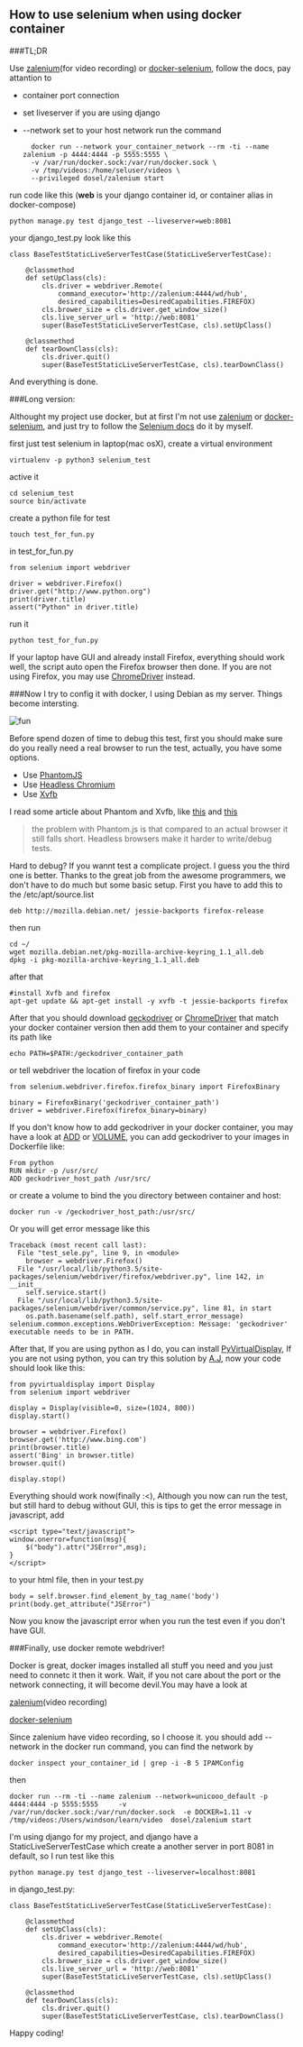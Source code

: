 ## How to use selenium when using docker container

###TL;DR

Use [zalenium](https://github.com/zalando/zalenium)(for video recording) or [docker-selenium](https://github.com/SeleniumHQ/docker-selenium), follow the docs, pay attantion to

- container port connection
- set liveserver if you are using django 
- --network set to your host network
run the command

        docker run --network your_container_network --rm -ti --name zalenium -p 4444:4444 -p 5555:5555 \
        -v /var/run/docker.sock:/var/run/docker.sock \
        -v /tmp/videos:/home/seluser/videos \
        --privileged dosel/zalenium start

run code like this (**web** is your django container id, or container alias in docker-compose)

	python manage.py test django_test --liveserver=web:8081

your django_test.py look like this

    class BaseTestStaticLiveServerTestCase(StaticLiveServerTestCase):

        @classmethod
        def setUpClass(cls):
            cls.driver = webdriver.Remote(
                command_executor='http://zalenium:4444/wd/hub',
                desired_capabilities=DesiredCapabilities.FIREFOX)
            cls.brower_size = cls.driver.get_window_size()
            cls.live_server_url = 'http://web:8081'
            super(BaseTestStaticLiveServerTestCase, cls).setUpClass()

        @classmethod
        def tearDownClass(cls):
            cls.driver.quit()
            super(BaseTestStaticLiveServerTestCase, cls).tearDownClass()
And everything is done.
    
###Long version: 

Althought my project use docker, but at first I'm not use [zalenium](https://github.com/zalando/zalenium) or [docker-selenium](https://github.com/SeleniumHQ/docker-selenium), and just try to follow the [Selenium docs](https://selenium-python.readthedocs.io/getting-started.html) do it by myself.

first just test selenium in laptop(mac osX), create a virtual environment

    virtualenv -p python3 selenium_test 
active it

    cd selenium_test
    source bin/activate
create a python file for test

    touch test_for_fun.py
in test\_for\_fun.py
    
    from selenium import webdriver
    
    driver = webdriver.Firefox()
    driver.get("http://www.python.org")
    print(driver.title)
    assert("Python" in driver.title)

run it

    python test_for_fun.py
    
If your laptop have GUI and already install Firefox, everything should work well, the script auto open the Firefox browser then done. If you are not using Firefox, you may use [ChromeDriver](https://sites.google.com/a/chromium.org/chromedriver/getting-started) instead. 

###Now I try to config it with docker, I using Debian as my server. Things become intersting.

![fun](https://raw.githubusercontent.com/Windsooon/blog/master/imgs/program_work.jpg)

Before spend dozen of time to debug this test, first you should make sure do you really need a real browser to run the test, actually, you have some options.

- Use [PhantomJS](http://phantomjs.org/) 
- Use [Headless Chromium](https://developers.google.com/web/updates/2017/04/headless-chrome) 
- Use [Xvfb](https://en.wikipedia.org/wiki/Xvfb)

I read some article about Phantom and Xvfb, like [this](https://news.ycombinator.com/item?id=8418071) and [this](https://watirmelon.blog/2015/12/08/real-vs-headless-browsers-for-automated-acceptance-tests/)

>the problem with Phantom.js is that compared to an actual browser it still falls short.
>Headless browsers make it harder to write/debug tests.

Hard to debug? If you wannt test a complicate project. I guess you the third one is better. Thanks to the great job from the awesome programmers, we don't have to do much but some basic setup. First you have to add this to the /etc/apt/source.list


    deb http://mozilla.debian.net/ jessie-backports firefox-release

then run 
    
    cd ~/ 
    wget mozilla.debian.net/pkg-mozilla-archive-keyring_1.1_all.deb 
    dpkg -i pkg-mozilla-archive-keyring_1.1_all.deb
after that 
    
    #install Xvfb and firefox
    apt-get update && apt-get install -y xvfb -t jessie-backports firefox

After that you should download [geckodriver](https://github.com/mozilla/geckodriver/releases) or [ChromeDriver](https://sites.google.com/a/chromium.org/chromedriver/downloads) that match your docker container version then add them to your container and specify its path like

    echo PATH=$PATH:/geckodriver_container_path
or tell webdriver the location of firefox in your code 

    from selenium.webdriver.firefox.firefox_binary import FirefoxBinary
    
    binary = FirefoxBinary('geckodriver_container_path')
    driver = webdriver.Firefox(firefox_binary=binary)
If you don't know how to add geckodriver in your docker container, you may have a look at [ADD](https://docs.docker.com/engine/reference/builder/#add) or [VOLUME](https://docs.docker.com/engine/reference/builder/#volume), you can add geckodriver to your images in Dockerfile like:

    From python
    RUN mkdir -p /usr/src/
    ADD geckodriver_host_path /usr/src/

or create a volume to bind the you directory between container and host:

    docker run -v /geckodriver_host_path:/usr/src/
   
Or you will get error message like this

    Traceback (most recent call last):
      File "test_sele.py", line 9, in <module>
        browser = webdriver.Firefox()
      File "/usr/local/lib/python3.5/site-packages/selenium/webdriver/firefox/webdriver.py", line 142, in __init__
        self.service.start()
      File "/usr/local/lib/python3.5/site-packages/selenium/webdriver/common/service.py", line 81, in start
        os.path.basename(self.path), self.start_error_message)
    selenium.common.exceptions.WebDriverException: Message: 'geckodriver' executable needs to be in PATH. 
    
After that, If you are using python as I do, you can install [PyVirtualDisplay](https://pypi.python.org/pypi/PyVirtualDisplay), If you are not using python, you can try this solution by [A.J](https://stackoverflow.com/questions/6183276/how-do-i-run-selenium-in-xvfb), now your code should look like this:
    
    from pyvirtualdisplay import Display
    from selenium import webdriver

    display = Display(visible=0, size=(1024, 800))
    display.start()

    browser = webdriver.Firefox()
    browser.get('http://www.bing.com')
    print(browser.title)
    assert('Bing' in browser.title)
    browser.quit()

    display.stop()

Everything should work now(finally :<), Although you now can run the test, but still hard to debug without GUI, this is tips to get the error message in javascript, add 

    <script type="text/javascript">
    window.onerror=function(msg){
        $("body").attr("JSError",msg);
    }
    </script>
to your html file, then in your test.py

    body = self.browser.find_element_by_tag_name('body')
    print(body.get_attribute("JSError")
    
Now you know the javascript error when you run the test even if you don't have GUI. 

###Finally, use docker remote webdriver! 

Docker is great, docker images installed all stuff you need and you just need to connetc it then it work. Wait, if you not care about the port or the network connecting, it will become devil.You may have a look at 

[zalenium](https://github.com/zalando/zalenium)(video recording) 

[docker-selenium](https://github.com/SeleniumHQ/docker-selenium)

Since zalenium have video recording, so I choose it. you should add --network in the docker run command, you can find the network by

    docker inspect your_container_id | grep -i -B 5 IPAMConfig

then

    docker run --rm -ti --name zalenium --network=unicooo_default -p 4444:4444 -p 5555:5555     -v /var/run/docker.sock:/var/run/docker.sock  -e DOCKER=1.11 -v /tmp/videos:/Users/windson/learn/video  dosel/zalenium start


I'm using django for my project, and django have a StaticLiveServerTestCase which create a another server in port 8081 in default, so I run test like this 

    python manage.py test django_test --liveserver=localhost:8081

in django_test.py:

    class BaseTestStaticLiveServerTestCase(StaticLiveServerTestCase):

        @classmethod
        def setUpClass(cls):
            cls.driver = webdriver.Remote(
                command_executor='http://zalenium:4444/wd/hub',
                desired_capabilities=DesiredCapabilities.FIREFOX)
            cls.brower_size = cls.driver.get_window_size()
            cls.live_server_url = 'http://web:8081'
            super(BaseTestStaticLiveServerTestCase, cls).setUpClass()

        @classmethod
        def tearDownClass(cls):
            cls.driver.quit()
            super(BaseTestStaticLiveServerTestCase, cls).tearDownClass()

Happy coding!
